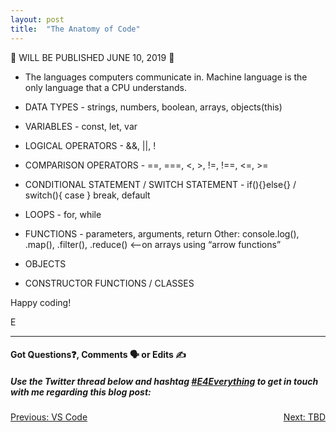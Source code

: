 ```yaml
---
layout: post
title:  "The Anatomy of Code"
---
```


🚧 WILL BE PUBLISHED JUNE 10, 2019 🚧

- The languages computers communicate in.
Machine language is the only language that a CPU understands.

- DATA TYPES - strings, numbers, boolean, arrays, objects(this)
- VARIABLES - const, let, var
- LOGICAL OPERATORS - &&, ||, !
- COMPARISON OPERATORS -  ==, ===, <, >, !=, !==, <=, >=
- CONDITIONAL STATEMENT / SWITCH STATEMENT - if(){}else{} / switch(){ case } break, default
- LOOPS - for, while
- FUNCTIONS - parameters, arguments, return
Other: console.log(), .map(), .filter(), .reduce() <—on arrays using “arrow functions”
- OBJECTS
- CONSTRUCTOR FUNCTIONS / CLASSES

Happy coding!

E
<hr>
<h4>Got Questions❓, Comments 🗣 or Edits ✍</h4>
<h5>Use the Twitter thread below and hashtag <a href="https://twitter.com/hashtag/e4everything?f=tweets&vertical=default&lang=en" target="_blank">#E4Everything</a> to get in touch with me regarding this blog post:</h5>

<span><a href="https://eamoses.github.io/blog/2019/06/06/vs-code.html" style="float:left;">Previous: VS Code</a><a href="#" style="float:right;">Next: TBD</a></span>